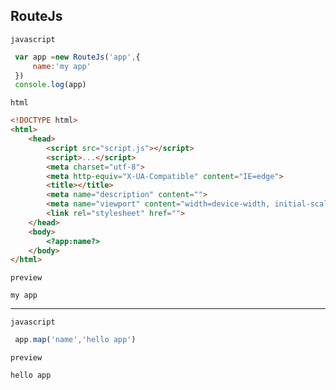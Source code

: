 ## RouteJs

 `javascript`
 ```js
  var app =new RouteJs('app',{
      name:'my app'
  })
  console.log(app)
 ```

 `html`
```html
<!DOCTYPE html>
<html>
    <head>
        <script src="script.js"></script>
        <script>...</script>
        <meta charset="utf-8">
        <meta http-equiv="X-UA-Compatible" content="IE=edge">
        <title></title>
        <meta name="description" content="">
        <meta name="viewport" content="width=device-width, initial-scale=1">
        <link rel="stylesheet" href="">
    </head>
    <body>
        <?app:name?>
    </body>
</html>
```

`preview`
```plain
my app
```
----
 `javascript`
 ```js
  app.map('name','hello app')
 ```

 `preview`
```plain
hello app
```

